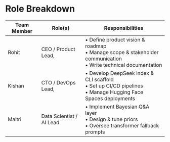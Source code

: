 # Role Breakdown

| Team Member | Role(s)                 | Responsibilities                             |
|-------------|-------------------------|----------------------------------------------|
| Rohit       | CEO / Product Lead,     | • Define product vision & roadmap<br>• Manage scope & stakeholder communication<br>• Write technical documentation |
| Kishan      | CTO / DevOps Lead,      | • Develop DeepSeek index & CLI scaffold<br>• Set up CI/CD pipelines<br>• Manage Hugging Face Spaces deployments   |
| Maitri      | Data Scientist / AI Lead| • Implement Bayesian Q&A layer<br>• Design & tune priors<br>• Oversee transformer fallback prompts          |
